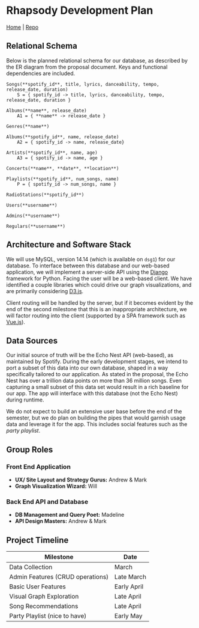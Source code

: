 # Rhapsody Development Plan

[Home] | [Repo]

## Relational Schema

Below is the planned relational schema for our database, as described by the ER diagram from the proposal document. Keys and functional dependencies are included.

```
Songs(**spotify_id**, title, lyrics, danceability, tempo, release_date, duration)
    S = { spotify_id -> title, lyrics, danceability, tempo, release_date, duration }

Albums(**name**, release_date)
    A1 = { **name** -> release_date }

Genres(**name**)

Albums(**spotify_id**, name, release_date)
    A2 = { spotify_id -> name, release_date}

Artists(**spotify_id**, name, age)
    A3 = { spotify_id -> name, age }

Concerts(**name**, **date**, **location**)

Playlists(**spotify_id**, num_songs, name)
    P = { spotify_id -> num_songs, name }

RadioStations(**spotify_id**)

Users(**username**)

Admins(**username**)

Regulars(**username**)
```


## Architecture and Software Stack

We will use MySQL, version 14.14 (which is available on `dsg1`) for our database. To interface between this database and our web-based application, we will implement a server-side API using the [Django] framework for Python. Facing the user will be a web-based client. We have identified a couple libraries which could drive our graph visualizations, and are primarily considering [D3.js].

Client routing will be handled by the server, but if it becomes evident by the end of the second milestone that this is an inappropriate architecture, we will factor routing into the client (supported by a SPA framework such as [Vue.js]).


## Data Sources

Our initial source of truth will be the Echo Nest API (web-based), as maintained by Spotify. During the early development stages, we intend to port a subset of this data into our own database, shaped in a way specifically tailored to our application. As stated in the proposal, the Echo Nest has over a trillion data points on more than 36 million songs. Even capturing a small subset of this data set would result in a rich baseline for our app. The app will interface with this database (not the Echo Nest) during runtime.

We do not expect to build an extensive user base before the end of the semester, but we do plan on building the pipes that would garnish usage data and leverage it for the app. This includes social features such as the *party playlist*.


## Group Roles

### Front End Application

- **UX/ Site Layout and Strategy Gurus:** Andrew & Mark
- **Graph Visualization Wizard:** Will

### Back End API and Database

- **DB Management and Query Poet:** Madeline
- **API Design Masters:** Andrew & Mark


## Project Timeline

| Milestone | Date |
|-----------|------|
| Data Collection | March |
| Admin Features (CRUD operations) | Late March |
| Basic User Features | Early April |
| Visual Graph Exploration | Late April |
| Song Recommendations | Late April |
| Party Playlist (nice to have) | Early May |


[Home]: https://wbadart.github.io/rhapsody
[Repo]: https://github.com/wbadart/rhapsody

[Django]: https://www.djangoproject.com/
[D3.js]: https://d3js.org/
[Vue.js]: https://vuejs.org/
